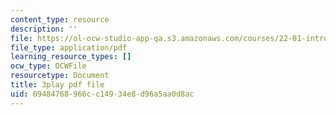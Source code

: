 ```yaml
---
content_type: resource
description: ''
file: https://ol-ocw-studio-app-qa.s3.amazonaws.com/courses/22-01-introduction-to-nuclear-engineering-and-ionizing-radiation-fall-2016/09484768966cc14934e8d96a5aa0d8ac_Hz7ouec7dKo.pdf
file_type: application/pdf
learning_resource_types: []
ocw_type: OCWFile
resourcetype: Document
title: 3play pdf file
uid: 09484768-966c-c149-34e8-d96a5aa0d8ac
---
```

